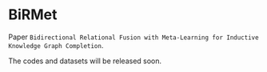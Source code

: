 # BiRMet
Paper `Bidirectional Relational Fusion with Meta-Learning for Inductive Knowledge Graph Completion`.

The codes and datasets will be released soon.
